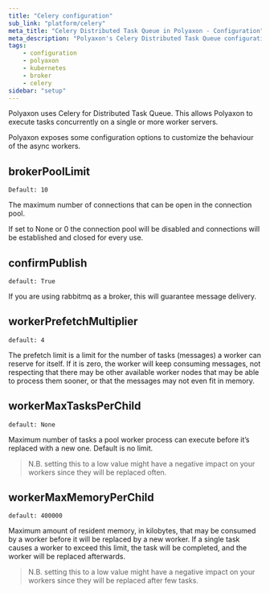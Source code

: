 ```yaml
---
title: "Celery configuration"
sub_link: "platform/celery"
meta_title: "Celery Distributed Task Queue in Polyaxon - Configuration"
meta_description: "Polyaxon's Celery Distributed Task Queue configuration."
tags:
    - configuration
    - polyaxon
    - kubernetes
    - broker
    - celery
sidebar: "setup"
---
```


Polyaxon uses Celery for Distributed Task Queue. 
This allows Polyaxon to execute tasks concurrently on a single or more worker servers.

Polyaxon exposes some configuration options to customize the behaviour of the async workers.


## brokerPoolLimit

`Default: 10`

The maximum number of connections that can be open in the connection pool.

If set to None or 0 the connection pool will be disabled and connections will be established and closed for every use.

 
## confirmPublish

`default: True`

If you are using rabbitmq as a broker, this will guarantee message delivery.

## workerPrefetchMultiplier

`default: 4`

The prefetch limit is a limit for the number of tasks (messages) a worker can reserve for itself. 
If it is zero, the worker will keep consuming messages, not respecting that there may be other available worker nodes that may be able to process them sooner, 
or that the messages may not even fit in memory.


## workerMaxTasksPerChild

`default: None`

Maximum number of tasks a pool worker process can execute before it’s replaced with a new one. Default is no limit.

> N.B. setting this to a low value might have a negative impact on your workers since they will be replaced often.

## workerMaxMemoryPerChild

`default: 400000`

Maximum amount of resident memory, in kilobytes, that may be consumed by a worker before it will be replaced by a new worker. 
If a single task causes a worker to exceed this limit, the task will be completed, and the worker will be replaced afterwards.

> N.B. setting this to a low value might have a negative impact on your workers since they will be replaced after few tasks.
